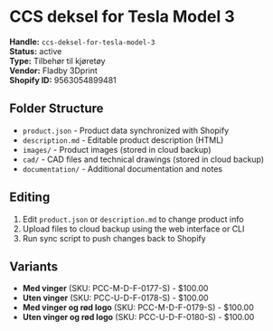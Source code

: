 # CCS deksel for Tesla Model 3

**Handle:** `ccs-deksel-for-tesla-model-3`  
**Status:** active  
**Type:** Tilbehør til kjøretøy  
**Vendor:** Fladby 3Dprint  
**Shopify ID:** 9563054899481  

## Folder Structure

- `product.json` - Product data synchronized with Shopify
- `description.md` - Editable product description (HTML)
- `images/` - Product images (stored in cloud backup)
- `cad/` - CAD files and technical drawings (stored in cloud backup)
- `documentation/` - Additional documentation and notes

## Editing

1. Edit `product.json` or `description.md` to change product info
2. Upload files to cloud backup using the web interface or CLI
3. Run sync script to push changes back to Shopify

## Variants

- **Med vinger** (SKU: PCC-M-D-F-0177-S) - $100.00
- **Uten vinger** (SKU: PCC-U-D-F-0178-S) - $100.00
- **Med vinger og rød logo** (SKU: PCC-M-D-F-0179-S) - $100.00
- **Uten vinger og rød logo** (SKU: PCC-U-D-F-0180-S) - $100.00
